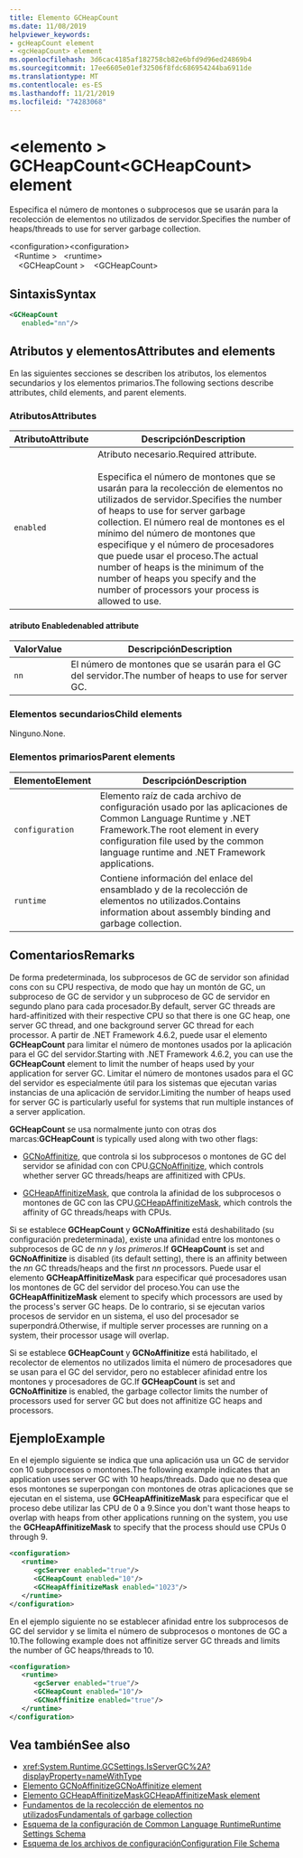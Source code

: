 ```yaml
---
title: Elemento GCHeapCount
ms.date: 11/08/2019
helpviewer_keywords:
- gcHeapCount element
- <gcHeapCount> element
ms.openlocfilehash: 3d6cac4185af182758cb82e6bfd9d96ed24869b4
ms.sourcegitcommit: 17ee6605e01ef32506f8fdc686954244ba6911de
ms.translationtype: MT
ms.contentlocale: es-ES
ms.lasthandoff: 11/21/2019
ms.locfileid: "74283068"
---
```

# <a name="gcheapcount-element"></a><span data-ttu-id="5f3d3-102">\<elemento > GCHeapCount</span><span class="sxs-lookup"><span data-stu-id="5f3d3-102">\<GCHeapCount> element</span></span>

<span data-ttu-id="5f3d3-103">Especifica el número de montones o subprocesos que se usarán para la recolección de elementos no utilizados de servidor.</span><span class="sxs-lookup"><span data-stu-id="5f3d3-103">Specifies the number of heaps/threads to use for server garbage collection.</span></span>

<span data-ttu-id="5f3d3-104">\<configuration></span><span class="sxs-lookup"><span data-stu-id="5f3d3-104">\<configuration></span></span>\
<span data-ttu-id="5f3d3-105">&nbsp;&nbsp;\<Runtime > </span><span class="sxs-lookup"><span data-stu-id="5f3d3-105">&nbsp;&nbsp;\<runtime></span></span>\
<span data-ttu-id="5f3d3-106">&nbsp;&nbsp;&nbsp;&nbsp;\<GCHeapCount ></span><span class="sxs-lookup"><span data-stu-id="5f3d3-106">&nbsp;&nbsp;&nbsp;&nbsp;\<GCHeapCount></span></span>

## <a name="syntax"></a><span data-ttu-id="5f3d3-107">Sintaxis</span><span class="sxs-lookup"><span data-stu-id="5f3d3-107">Syntax</span></span>

```xml
<GCHeapCount
   enabled="nn"/>
```

## <a name="attributes-and-elements"></a><span data-ttu-id="5f3d3-108">Atributos y elementos</span><span class="sxs-lookup"><span data-stu-id="5f3d3-108">Attributes and elements</span></span>

<span data-ttu-id="5f3d3-109">En las siguientes secciones se describen los atributos, los elementos secundarios y los elementos primarios.</span><span class="sxs-lookup"><span data-stu-id="5f3d3-109">The following sections describe attributes, child elements, and parent elements.</span></span>

### <a name="attributes"></a><span data-ttu-id="5f3d3-110">Atributos</span><span class="sxs-lookup"><span data-stu-id="5f3d3-110">Attributes</span></span>

|<span data-ttu-id="5f3d3-111">Atributo</span><span class="sxs-lookup"><span data-stu-id="5f3d3-111">Attribute</span></span>|<span data-ttu-id="5f3d3-112">Descripción</span><span class="sxs-lookup"><span data-stu-id="5f3d3-112">Description</span></span>|
|---------------|-----------------|
|`enabled`|<span data-ttu-id="5f3d3-113">Atributo necesario.</span><span class="sxs-lookup"><span data-stu-id="5f3d3-113">Required attribute.</span></span><br /><br /><span data-ttu-id="5f3d3-114">Especifica el número de montones que se usarán para la recolección de elementos no utilizados de servidor.</span><span class="sxs-lookup"><span data-stu-id="5f3d3-114">Specifies the number of heaps to use for server garbage collection.</span></span> <span data-ttu-id="5f3d3-115">El número real de montones es el mínimo del número de montones que especifique y el número de procesadores que puede usar el proceso.</span><span class="sxs-lookup"><span data-stu-id="5f3d3-115">The actual number of heaps is the minimum of the number of heaps you specify and the number of processors your process is allowed to use.</span></span> |

#### <a name="enabled-attribute"></a><span data-ttu-id="5f3d3-116">atributo Enabled</span><span class="sxs-lookup"><span data-stu-id="5f3d3-116">enabled attribute</span></span>

|<span data-ttu-id="5f3d3-117">Valor</span><span class="sxs-lookup"><span data-stu-id="5f3d3-117">Value</span></span>|<span data-ttu-id="5f3d3-118">Descripción</span><span class="sxs-lookup"><span data-stu-id="5f3d3-118">Description</span></span>|
|-----------|-----------------|
|`nn`|<span data-ttu-id="5f3d3-119">El número de montones que se usarán para el GC del servidor.</span><span class="sxs-lookup"><span data-stu-id="5f3d3-119">The number of heaps to use for server GC.</span></span>|

### <a name="child-elements"></a><span data-ttu-id="5f3d3-120">Elementos secundarios</span><span class="sxs-lookup"><span data-stu-id="5f3d3-120">Child elements</span></span>

<span data-ttu-id="5f3d3-121">Ninguno.</span><span class="sxs-lookup"><span data-stu-id="5f3d3-121">None.</span></span>

### <a name="parent-elements"></a><span data-ttu-id="5f3d3-122">Elementos primarios</span><span class="sxs-lookup"><span data-stu-id="5f3d3-122">Parent elements</span></span>

|<span data-ttu-id="5f3d3-123">Elemento</span><span class="sxs-lookup"><span data-stu-id="5f3d3-123">Element</span></span>|<span data-ttu-id="5f3d3-124">Descripción</span><span class="sxs-lookup"><span data-stu-id="5f3d3-124">Description</span></span>|
|-------------|-----------------|
|`configuration`|<span data-ttu-id="5f3d3-125">Elemento raíz de cada archivo de configuración usado por las aplicaciones de Common Language Runtime y .NET Framework.</span><span class="sxs-lookup"><span data-stu-id="5f3d3-125">The root element in every configuration file used by the common language runtime and .NET Framework applications.</span></span>|
|`runtime`|<span data-ttu-id="5f3d3-126">Contiene información del enlace del ensamblado y de la recolección de elementos no utilizados.</span><span class="sxs-lookup"><span data-stu-id="5f3d3-126">Contains information about assembly binding and garbage collection.</span></span>|

## <a name="remarks"></a><span data-ttu-id="5f3d3-127">Comentarios</span><span class="sxs-lookup"><span data-stu-id="5f3d3-127">Remarks</span></span>

<span data-ttu-id="5f3d3-128">De forma predeterminada, los subprocesos de GC de servidor son afinidad cons con su CPU respectiva, de modo que hay un montón de GC, un subproceso de GC de servidor y un subproceso de GC de servidor en segundo plano para cada procesador.</span><span class="sxs-lookup"><span data-stu-id="5f3d3-128">By default, server GC threads are hard-affinitized with their respective CPU so that there is one GC heap, one server GC thread, and one background server GC thread for each processor.</span></span> <span data-ttu-id="5f3d3-129">A partir de .NET Framework 4.6.2, puede usar el elemento **GCHeapCount** para limitar el número de montones usados por la aplicación para el GC del servidor.</span><span class="sxs-lookup"><span data-stu-id="5f3d3-129">Starting with .NET Framework 4.6.2, you can use the **GCHeapCount** element to limit the number of heaps used by your application for server GC.</span></span> <span data-ttu-id="5f3d3-130">Limitar el número de montones usados para el GC del servidor es especialmente útil para los sistemas que ejecutan varias instancias de una aplicación de servidor.</span><span class="sxs-lookup"><span data-stu-id="5f3d3-130">Limiting the number of heaps used for server GC is particularly useful for systems that run multiple instances of a server application.</span></span>

<span data-ttu-id="5f3d3-131">**GCHeapCount** se usa normalmente junto con otras dos marcas:</span><span class="sxs-lookup"><span data-stu-id="5f3d3-131">**GCHeapCount** is typically used along with two other flags:</span></span>

- <span data-ttu-id="5f3d3-132">[GCNoAffinitize](gcnoaffinitize-element.md), que controla si los subprocesos o montones de GC del servidor se afinidad con con CPU.</span><span class="sxs-lookup"><span data-stu-id="5f3d3-132">[GCNoAffinitize](gcnoaffinitize-element.md), which controls whether server GC threads/heaps are affinitized with CPUs.</span></span>

- <span data-ttu-id="5f3d3-133">[GCHeapAffinitizeMask](gcheapaffinitizemask-element.md), que controla la afinidad de los subprocesos o montones de GC con las CPU.</span><span class="sxs-lookup"><span data-stu-id="5f3d3-133">[GCHeapAffinitizeMask](gcheapaffinitizemask-element.md), which controls the affinity of GC threads/heaps with CPUs.</span></span>

<span data-ttu-id="5f3d3-134">Si se establece **GCHeapCount** y **GCNoAffinitize** está deshabilitado (su configuración predeterminada), existe una afinidad entre los montones o subprocesos de GC de *nn* y *los primeros.*</span><span class="sxs-lookup"><span data-stu-id="5f3d3-134">If **GCHeapCount** is set and **GCNoAffinitize** is disabled (its default setting), there is an affinity between the *nn* GC threads/heaps and the first *nn* processors.</span></span> <span data-ttu-id="5f3d3-135">Puede usar el elemento **GCHeapAffinitizeMask** para especificar qué procesadores usan los montones de GC del servidor del proceso.</span><span class="sxs-lookup"><span data-stu-id="5f3d3-135">You can use the **GCHeapAffinitizeMask** element to specify which processors are used by the process's server GC heaps.</span></span> <span data-ttu-id="5f3d3-136">De lo contrario, si se ejecutan varios procesos de servidor en un sistema, el uso del procesador se superpondrá.</span><span class="sxs-lookup"><span data-stu-id="5f3d3-136">Otherwise, if multiple server processes are running on a system, their processor usage will overlap.</span></span>

<span data-ttu-id="5f3d3-137">Si se establece **GCHeapCount** y **GCNoAffinitize** está habilitado, el recolector de elementos no utilizados limita el número de procesadores que se usan para el GC del servidor, pero no establecer afinidad entre los montones y procesadores de GC.</span><span class="sxs-lookup"><span data-stu-id="5f3d3-137">If **GCHeapCount** is set and **GCNoAffinitize** is enabled, the garbage collector limits the number of processors used for server GC but does not affinitize GC heaps and processors.</span></span>

## <a name="example"></a><span data-ttu-id="5f3d3-138">Ejemplo</span><span class="sxs-lookup"><span data-stu-id="5f3d3-138">Example</span></span>

<span data-ttu-id="5f3d3-139">En el ejemplo siguiente se indica que una aplicación usa un GC de servidor con 10 subprocesos o montones.</span><span class="sxs-lookup"><span data-stu-id="5f3d3-139">The following example indicates that an application uses server GC with 10 heaps/threads.</span></span> <span data-ttu-id="5f3d3-140">Dado que no desea que esos montones se superpongan con montones de otras aplicaciones que se ejecutan en el sistema, use **GCHeapAffinitizeMask** para especificar que el proceso debe utilizar las CPU de 0 a 9.</span><span class="sxs-lookup"><span data-stu-id="5f3d3-140">Since you don't want those heaps to overlap with heaps from other applications running on the system, you use the **GCHeapAffinitizeMask** to specify that the process should use CPUs 0 through 9.</span></span>

```xml
<configuration>
   <runtime>
      <gcServer enabled="true"/>
      <GCHeapCount enabled="10"/>
      <GCHeapAffinitizeMask enabled="1023"/>
   </runtime>
</configuration>
```

<span data-ttu-id="5f3d3-141">En el ejemplo siguiente no se establecer afinidad entre los subprocesos de GC del servidor y se limita el número de subprocesos o montones de GC a 10.</span><span class="sxs-lookup"><span data-stu-id="5f3d3-141">The following example does not affinitize server GC threads and limits the number of GC heaps/threads to 10.</span></span>

```xml
<configuration>
   <runtime>
      <gcServer enabled="true"/>
      <GCHeapCount enabled="10"/>
      <GCNoAffinitize enabled="true"/>
   </runtime>
</configuration>
```

## <a name="see-also"></a><span data-ttu-id="5f3d3-142">Vea también</span><span class="sxs-lookup"><span data-stu-id="5f3d3-142">See also</span></span>

- <xref:System.Runtime.GCSettings.IsServerGC%2A?displayProperty=nameWithType>
- [<span data-ttu-id="5f3d3-143">Elemento GCNoAffinitize</span><span class="sxs-lookup"><span data-stu-id="5f3d3-143">GCNoAffinitize element</span></span>](gcnoaffinitize-element.md)
- [<span data-ttu-id="5f3d3-144">Elemento GCHeapAffinitizeMask</span><span class="sxs-lookup"><span data-stu-id="5f3d3-144">GCHeapAffinitizeMask element</span></span>](gcheapaffinitizemask-element.md)
- [<span data-ttu-id="5f3d3-145">Fundamentos de la recolección de elementos no utilizados</span><span class="sxs-lookup"><span data-stu-id="5f3d3-145">Fundamentals of garbage collection</span></span>](../../../../standard/garbage-collection/fundamentals.md)
- [<span data-ttu-id="5f3d3-146">Esquema de la configuración de Common Language Runtime</span><span class="sxs-lookup"><span data-stu-id="5f3d3-146">Runtime Settings Schema</span></span>](index.md)
- [<span data-ttu-id="5f3d3-147">Esquema de los archivos de configuración</span><span class="sxs-lookup"><span data-stu-id="5f3d3-147">Configuration File Schema</span></span>](../index.md)
